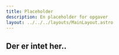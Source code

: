 ```yaml
---
title: Placeholder
description: En placeholder for opgaver
layout: ../../../layouts/MainLayout.astro
---
```


## Der er intet her..
